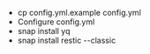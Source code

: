 - cp config.yml.example config.yml
- Configure config.yml
- snap install yq
- snap install restic --classic